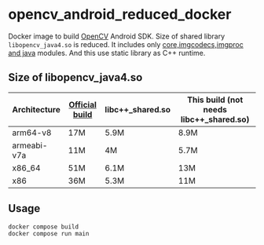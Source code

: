 # opencv_android_reduced_docker

Docker image to build [OpenCV](https://github.com/opencv/opencv) Android SDK.
Size of shared library `libopencv_java4.so` is reduced.
It includes only [core,imgcodecs,imgproc and java](https://github.com/tfandkusu/opencv_android_reduced_docker/blob/42041b37dd9747fe0b85eae5e989037b62c5027a/docker-compose.yml#L7) modules.
And this use static library as C++ runtime.

## Size of libopencv_java4.so

| Architecture | [Official build](https://github.com/opencv/opencv/releases/tag/4.5.5) | libc++_shared.so | This build (not needs libc++_shared.so) |
| --- | --- | --- | --- |
| arm64-v8 | 17M |  5.9M | 8.9M |
| armeabi-v7a | 11M | 4M | 5.7M |
| x86_64 | 51M  | 6.1M | 13M |
| x86 | 36M | 5.3M | 11M |

## Usage


```
docker compose build
docker compose run main
```
